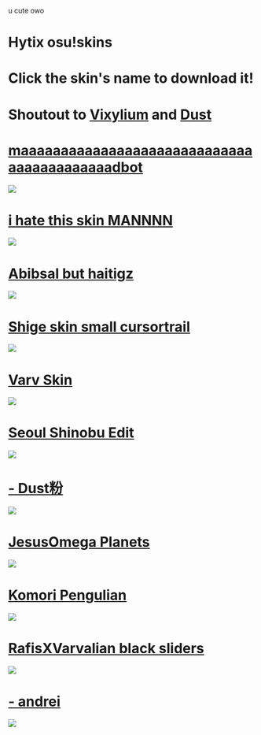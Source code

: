 u cute owo
# Hytix osu!skins

# Click the skin's name to download it!
# Shoutout to [Vixylium](https://osu.ppy.sh/users/12155780) and [Dust](https://twitter.com/Dust_btw)

# [maaaaaaaaaaaaaaaaaaaaaaaaaaaaaaaaaaaaaaaaaadbot](https://drive.google.com/uc?id=1F-gOHhM9kYpLcCI9auNMbauYHTQWMPrv&export=download)
![](https://osu.ppy.sh/ss/15559957/8746)

# [i hate this skin MANNNN](https://www.mediafire.com/file/fmmuq6020lb8sda/Aristia%28Edit%29+trail.osk/file)
![](https://skins.osuck.net/uploads/posts/2019-07/1561975230_screenshot5519.jpg)

# [Abibsal but haitigz](https://drive.google.com/file/d/1ZqJ9_e28hMBGkRrcYGFdoJDfOE46DxFC/view?usp=sharing)
![](https://osu.ppy.sh/ss/15551052/941f)

# [Shige skin small cursortrail](https://shigeskinss.s-ul.eu/csrv6H29)
![](https://camo.githubusercontent.com/469749ae2e3e80defcc4fe99c89f592156bc4f4a/68747470733a2f2f692e696d6775722e636f6d2f524245776470712e706e67)
# [Varv Skin](https://skins.osuck.net/index.php?newsid=1194)
![](https://vixylium.s-ul.eu/uoFxjdWY)
# [Seoul Shinobu Edit](https://skins.osuck.net/index.php?newsid=374)
![](https://vixylium.s-ul.eu/49z5Mfq5)
# [- Dust粉](https://drive.google.com/file/d/1pbIbHjFMbJQhBS-xowM2TziMtsmNVueo/view?usp=sharing)
![](https://cdn.discordapp.com/attachments/729804459315822613/730126673659559986/screenshot236.jpg)

# [JesusOmega Planets](https://drive.google.com/file/d/1UTTcNwhIxzIJbnGQRzhKlw7PCzBh_eDy/view)
![](https://camo.githubusercontent.com/a60802bb604626e016fae397f18551f66799076e/68747470733a2f2f617263686976652e62746d632e6c6976652f696d616765732f706c616e6574732d67616d652e706e67)

# [Komori Pengulian](https://drive.google.com/file/d/12CERChzWeJhmcZrWmJ1TatE5M1XHsXY-/view)
![](https://skins.osuck.net/uploads/posts/2019-08/1565775659_screenshot6287.jpg)

# [RafisXVarvalian black sliders](https://drive.google.com/file/d/1gN_zBhlaXQIFBuOYval-dunJ5aLd1VrS/view)
![](https://osu.ppy.sh/ss/15188337/ce54)

# [- andrei](https://drive.google.com/file/d/1SYHxyp_AyfhFYiZl-dPDOqt8f1Ptvpy8/view)
![](https://osu.ppy.sh/ss/15188334/34ab)

